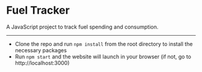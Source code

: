 # Fuel Tracker
A JavaScript project to track fuel spending and consumption.

---
 - Clone the repo and run `npm install` from the root directory to install the necessary packages
 - Run `npm start` and the website will launch in your browser (if not, go to http://localhost:3000)
